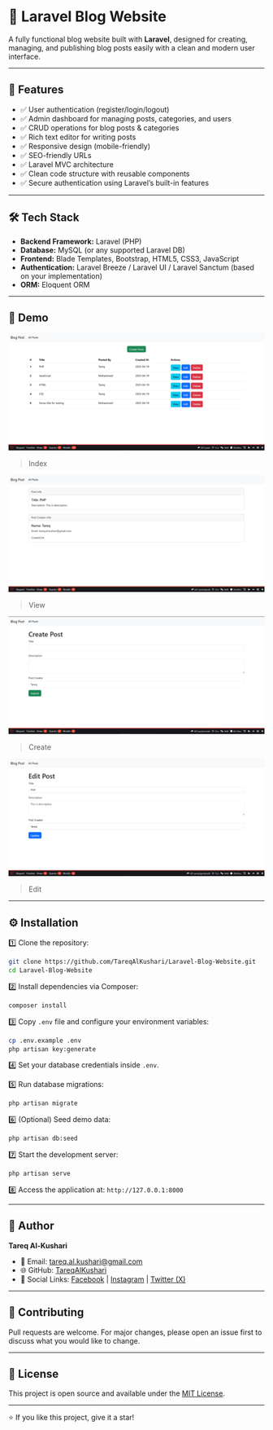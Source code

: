 # 📝 Laravel Blog Website

A fully functional blog website built with **Laravel**, designed for creating, managing, and publishing blog posts easily with a clean and modern user interface.

---

## 🚀 Features

- ✅ User authentication (register/login/logout)
- ✅ Admin dashboard for managing posts, categories, and users
- ✅ CRUD operations for blog posts & categories
- ✅ Rich text editor for writing posts
- ✅ Responsive design (mobile-friendly)
- ✅ SEO-friendly URLs
- ✅ Laravel MVC architecture
- ✅ Clean code structure with reusable components
- ✅ Secure authentication using Laravel’s built-in features

---

## 🛠 Tech Stack

- **Backend Framework:** Laravel (PHP)
- **Database:** MySQL (or any supported Laravel DB)
- **Frontend:** Blade Templates, Bootstrap, HTML5, CSS3, JavaScript
- **Authentication:** Laravel Breeze / Laravel UI / Laravel Sanctum (based on your implementation)
- **ORM:** Eloquent ORM

---

## 📸 Demo

![](/public/images/Screenshot1.png)
> Index

![](/public/images/Screenshot2.png)
> View

![](/public/images/Screenshot3.png)
> Create

![](/public/images/Screenshot4.png)
> Edit

---

## ⚙️ Installation

1️⃣ Clone the repository:

```bash
git clone https://github.com/TareqAlKushari/Laravel-Blog-Website.git
cd Laravel-Blog-Website
````

2️⃣ Install dependencies via Composer:

```bash
composer install
```

3️⃣ Copy `.env` file and configure your environment variables:

```bash
cp .env.example .env
php artisan key:generate
```

4️⃣ Set your database credentials inside `.env`.

5️⃣ Run database migrations:

```bash
php artisan migrate
```

6️⃣ (Optional) Seed demo data:

```bash
php artisan db:seed
```

7️⃣ Start the development server:

```bash
php artisan serve
```

8️⃣ Access the application at: `http://127.0.0.1:8000`

---

## 👤 Author

**Tareq Al-Kushari**

* 📧 Email: [tareq.al.kushari@gmail.com](mailto:tareq.al.kushari@gmail.com)
* 🌐 GitHub: [TareqAlKushari](https://github.com/TareqAlKushari)
* 📱 Social Links: [Facebook](https://www.facebook.com/profile.php?id=61562736475116&mibextid=ZbWKwL) | [Instagram](https://www.instagram.com/tareq.al.kushari?igsh=MTBhZjRuYnFoMWw1YQ==) | [Twitter (X)](https://x.com/Al_Kushari?t=gU61bcmlDbtf3KV4kqGULA&s=09)

---

## 🤝 Contributing

Pull requests are welcome. For major changes, please open an issue first to discuss what you would like to change.

---

## 📄 License

This project is open source and available under the [MIT License](LICENSE).

---

⭐ If you like this project, give it a star!
